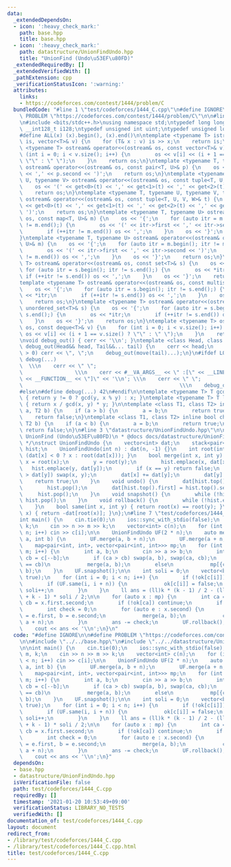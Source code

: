 ```yaml
---
data:
  _extendedDependsOn:
  - icon: ':heavy_check_mark:'
    path: base.hpp
    title: base.hpp
  - icon: ':heavy_check_mark:'
    path: datastructure/UnionFindUndo.hpp
    title: "UnionFind (Undo\u53EF\u80FD)"
  _extendedRequiredBy: []
  _extendedVerifiedWith: []
  _pathExtension: cpp
  _verificationStatusIcon: ':warning:'
  attributes:
    links:
    - https://codeforces.com/contest/1444/problem/C
  bundledCode: "#line 1 \"test/codeforces/1444_C.cpp\"\n#define IGNORE\n\n#define\
    \ PROBLEM \"https://codeforces.com/contest/1444/problem/C\"\n\n#line 2 \"base.hpp\"\
    \n#include <bits/stdc++.h>\nusing namespace std;\ntypedef long long ll;\ntypedef\
    \ __int128_t i128;\ntypedef unsigned int uint;\ntypedef unsigned long long ull;\n\
    #define ALL(x) (x).begin(), (x).end()\n\ntemplate <typename T> istream& operator>>(istream&\
    \ is, vector<T>& v) {\n    for (T& x : v) is >> x;\n    return is;\n}\ntemplate\
    \ <typename T> ostream& operator<<(ostream& os, const vector<T>& v) {\n    for\
    \ (int i = 0; i < v.size(); i++) {\n        os << v[i] << (i + 1 == v.size() ?\
    \ \"\" : \" \");\n    }\n    return os;\n}\ntemplate <typename T, typename U>\
    \ ostream& operator<<(ostream& os, const pair<T, U>& p) {\n    os << '(' << p.first\
    \ << ',' << p.second << ')';\n    return os;\n}\ntemplate <typename T, typename\
    \ U, typename V> ostream& operator<<(ostream& os, const tuple<T, U, V>& t) {\n\
    \    os << '(' << get<0>(t) << ',' << get<1>(t) << ',' << get<2>(t) << ')';\n\
    \    return os;\n}\ntemplate <typename T, typename U, typename V, typename W>\
    \ ostream& operator<<(ostream& os, const tuple<T, U, V, W>& t) {\n    os << '('\
    \ << get<0>(t) << ',' << get<1>(t) << ',' << get<2>(t) << ',' << get<3>(t) <<\
    \ ')';\n    return os;\n}\ntemplate <typename T, typename U> ostream& operator<<(ostream&\
    \ os, const map<T, U>& m) {\n    os << '{';\n    for (auto itr = m.begin(); itr\
    \ != m.end();) {\n        os << '(' << itr->first << ',' << itr->second << ')';\n\
    \        if (++itr != m.end()) os << ',';\n    }\n    os << '}';\n    return os;\n\
    }\ntemplate <typename T, typename U> ostream& operator<<(ostream& os, const unordered_map<T,\
    \ U>& m) {\n    os << '{';\n    for (auto itr = m.begin(); itr != m.end();) {\n\
    \        os << '(' << itr->first << ',' << itr->second << ')';\n        if (++itr\
    \ != m.end()) os << ',';\n    }\n    os << '}';\n    return os;\n}\ntemplate <typename\
    \ T> ostream& operator<<(ostream& os, const set<T>& s) {\n    os << '{';\n   \
    \ for (auto itr = s.begin(); itr != s.end();) {\n        os << *itr;\n       \
    \ if (++itr != s.end()) os << ',';\n    }\n    os << '}';\n    return os;\n}\n\
    template <typename T> ostream& operator<<(ostream& os, const multiset<T>& s) {\n\
    \    os << '{';\n    for (auto itr = s.begin(); itr != s.end();) {\n        os\
    \ << *itr;\n        if (++itr != s.end()) os << ',';\n    }\n    os << '}';\n\
    \    return os;\n}\ntemplate <typename T> ostream& operator<<(ostream& os, const\
    \ unordered_set<T>& s) {\n    os << '{';\n    for (auto itr = s.begin(); itr !=\
    \ s.end();) {\n        os << *itr;\n        if (++itr != s.end()) os << ',';\n\
    \    }\n    os << '}';\n    return os;\n}\ntemplate <typename T> ostream& operator<<(ostream&\
    \ os, const deque<T>& v) {\n    for (int i = 0; i < v.size(); i++) {\n       \
    \ os << v[i] << (i + 1 == v.size() ? \"\" : \" \");\n    }\n    return os;\n}\n\
    \nvoid debug_out() { cerr << '\\n'; }\ntemplate <class Head, class... Tail> void\
    \ debug_out(Head&& head, Tail&&... tail) {\n    cerr << head;\n    if (sizeof...(Tail)\
    \ > 0) cerr << \", \";\n    debug_out(move(tail)...);\n}\n#ifdef LOCAL\n#define\
    \ debug(...)                                                                 \
    \  \\\n    cerr << \" \";                                                    \
    \                 \\\n    cerr << #__VA_ARGS__ << \" :[\" << __LINE__ << \":\"\
    \ << __FUNCTION__ << \"]\" << '\\n'; \\\n    cerr << \" \";                  \
    \                                                   \\\n    debug_out(__VA_ARGS__)\n\
    #else\n#define debug(...) 42\n#endif\n\ntemplate <typename T> T gcd(T x, T y)\
    \ { return y != 0 ? gcd(y, x % y) : x; }\ntemplate <typename T> T lcm(T x, T y)\
    \ { return x / gcd(x, y) * y; }\n\ntemplate <class T1, class T2> inline bool chmin(T1&\
    \ a, T2 b) {\n    if (a > b) {\n        a = b;\n        return true;\n    }\n\
    \    return false;\n}\ntemplate <class T1, class T2> inline bool chmax(T1& a,\
    \ T2 b) {\n    if (a < b) {\n        a = b;\n        return true;\n    }\n   \
    \ return false;\n}\n#line 3 \"datastructure/UnionFindUndo.hpp\"\n\n/**\n * @brief\
    \ UnionFind (Undo\u53EF\u80FD)\n * @docs docs/datastructure/UnionFindUndo.md\n\
    \ */\nstruct UnionFindUndo {\n    vector<int> dat;\n    stack<pair<int, int>>\
    \ hist;\n    UnionFindUndo(int n) : dat(n, -1) {}\n    int root(int x) { return\
    \ (dat[x] < 0 ? x : root(dat[x])); }\n    bool merge(int x, int y) {\n       \
    \ x = root(x);\n        y = root(y);\n        hist.emplace(x, dat[x]);\n     \
    \   hist.emplace(y, dat[y]);\n        if (x == y) return false;\n        if (dat[x]\
    \ > dat[y]) swap(x, y);\n        dat[x] += dat[y];\n        dat[y] = x;\n    \
    \    return true;\n    }\n    void undo() {\n        dat[hist.top().first] = hist.top().second;\n\
    \        hist.pop();\n        dat[hist.top().first] = hist.top().second;\n   \
    \     hist.pop();\n    }\n    void snapshot() {\n        while (!hist.empty())\
    \ hist.pop();\n    }\n    void rollback() {\n        while (!hist.empty()) undo();\n\
    \    }\n    bool same(int x, int y) { return root(x) == root(y); }\n    int size(int\
    \ x) { return -dat[root(x)]; }\n};\n#line 7 \"test/codeforces/1444_C.cpp\"\n\n\
    int main() {\n    cin.tie(0);\n    ios::sync_with_stdio(false);\n    int n, m,\
    \ k;\n    cin >> n >> m >> k;\n    vector<int> c(n);\n    for (int i = 0; i <\
    \ n; i++) cin >> c[i];\n\n    UnionFindUndo UF(2 * n);\n    auto merge = [&](int\
    \ a, int b) {\n        UF.merge(a, b + n);\n        UF.merge(a + n, b);\n    };\n\
    \    map<pair<int, int>, vector<pair<int, int>>> mp;\n    for (int i = 0; i <\
    \ m; i++) {\n        int a, b;\n        cin >> a >> b;\n        int ca = c[--a],\
    \ cb = c[--b];\n        if (ca > cb) swap(a, b), swap(ca, cb);\n        if (ca\
    \ == cb)\n            merge(a, b);\n        else\n            mp[{ca, cb}].emplace_back(a,\
    \ b);\n    }\n    UF.snapshot();\n\n    int soli = 0;\n    vector<bool> ok(k,\
    \ true);\n    for (int i = 0; i < n; i++) {\n        if (!ok[c[i]]) continue;\n\
    \        if (UF.same(i, i + n)) {\n            ok[c[i]] = false;\n           \
    \ soli++;\n        }\n    }\n    ll ans = (ll)k * (k - 1) / 2 - (ll)(k - soli\
    \ + k - 1) * soli / 2;\n\n    for (auto x : mp) {\n        int ca = x.first.first,\
    \ cb = x.first.second;\n        if (!ok[ca]) continue;\n        if (!ok[cb]) continue;\n\
    \        int check = 0;\n        for (auto e : x.second) {\n            int a\
    \ = e.first, b = e.second;\n            merge(a, b);\n            check |= UF.same(a,\
    \ a + n);\n        }\n        ans -= check;\n        UF.rollback();\n    }\n\n\
    \    cout << ans << '\\n';\n}\n"
  code: "#define IGNORE\n\n#define PROBLEM \"https://codeforces.com/contest/1444/problem/C\"\
    \n\n#include \"../../base.hpp\"\n#include \"../../datastructure/UnionFindUndo.hpp\"\
    \n\nint main() {\n    cin.tie(0);\n    ios::sync_with_stdio(false);\n    int n,\
    \ m, k;\n    cin >> n >> m >> k;\n    vector<int> c(n);\n    for (int i = 0; i\
    \ < n; i++) cin >> c[i];\n\n    UnionFindUndo UF(2 * n);\n    auto merge = [&](int\
    \ a, int b) {\n        UF.merge(a, b + n);\n        UF.merge(a + n, b);\n    };\n\
    \    map<pair<int, int>, vector<pair<int, int>>> mp;\n    for (int i = 0; i <\
    \ m; i++) {\n        int a, b;\n        cin >> a >> b;\n        int ca = c[--a],\
    \ cb = c[--b];\n        if (ca > cb) swap(a, b), swap(ca, cb);\n        if (ca\
    \ == cb)\n            merge(a, b);\n        else\n            mp[{ca, cb}].emplace_back(a,\
    \ b);\n    }\n    UF.snapshot();\n\n    int soli = 0;\n    vector<bool> ok(k,\
    \ true);\n    for (int i = 0; i < n; i++) {\n        if (!ok[c[i]]) continue;\n\
    \        if (UF.same(i, i + n)) {\n            ok[c[i]] = false;\n           \
    \ soli++;\n        }\n    }\n    ll ans = (ll)k * (k - 1) / 2 - (ll)(k - soli\
    \ + k - 1) * soli / 2;\n\n    for (auto x : mp) {\n        int ca = x.first.first,\
    \ cb = x.first.second;\n        if (!ok[ca]) continue;\n        if (!ok[cb]) continue;\n\
    \        int check = 0;\n        for (auto e : x.second) {\n            int a\
    \ = e.first, b = e.second;\n            merge(a, b);\n            check |= UF.same(a,\
    \ a + n);\n        }\n        ans -= check;\n        UF.rollback();\n    }\n\n\
    \    cout << ans << '\\n';\n}"
  dependsOn:
  - base.hpp
  - datastructure/UnionFindUndo.hpp
  isVerificationFile: false
  path: test/codeforces/1444_C.cpp
  requiredBy: []
  timestamp: '2021-01-20 10:53:49+09:00'
  verificationStatus: LIBRARY_NO_TESTS
  verifiedWith: []
documentation_of: test/codeforces/1444_C.cpp
layout: document
redirect_from:
- /library/test/codeforces/1444_C.cpp
- /library/test/codeforces/1444_C.cpp.html
title: test/codeforces/1444_C.cpp
---
```

